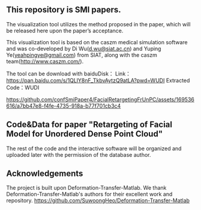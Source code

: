 
## This repository is SMI papers.

The visualization tool utilizes the method proposed in the paper, which will be released here upon the paper’s acceptance.

This visualization tool is based on the caszm medical simulation software and was co-developed by Di Wu(d.wu@siat.ac.cn) and Yuping Ye(yeahpingye@gmail.com) from SIAT, along with the caszm team(http://www.caszm.com/).

The tool can be download with baiduDisk：
Link：https://pan.baidu.com/s/1QLlY8nF_TkbvAytzQ9atLA?pwd=WUDI 
Extracted Code：WUDI 


https://github.com/confSmiPaper4/FacialRetargetingFrUnPC/assets/169536616/a7bb47e8-f4fe-4735-918a-b77f701cb3c4






## Code&Data for paper "Retargeting of Facial Model for Unordered  Dense Point Cloud"

The rest of the code and the interactive software will be organized and uploaded later with the permission of the database author.

## Acknowledgements

The project is built upon Deformation-Transfer-Matlab. We thank Deformation-Transfer-Matlab's authors for their excellent work and repository.
https://github.com/SuwoongHeo/Deformation-Transfer-Matlab



